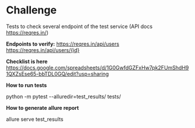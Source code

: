 # Challenge
Tests to check several endpoint of the test service (API docs https://reqres.in/)

<b>Endpoints to verify:</b>
https://reqres.in/api/users
https://reqres.in/api/users/{id}

<b>Checklist is here</b> 
https://docs.google.com/spreadsheets/d/1G0GwfdGZFxHw7pk2FUmShdH91QXZsEse65-bbTDL0GQ/edit?usp=sharing

<b>How to run tests</b>
<p>python -m pytest --alluredir=test_results/ tests/</p>


<b>How to generate allure report</b>
<p>allure serve test_results</p>

